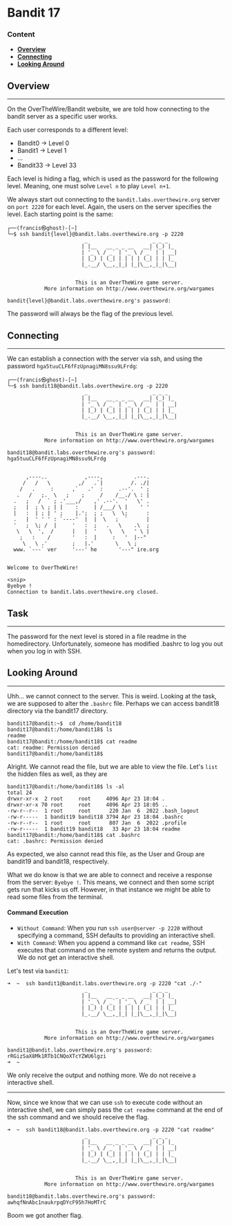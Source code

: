 # Bandit 17

### Content
- **[Overview](#Overview)**
- **[Connecting](#Connecting)**
- **[Looking Around](#Looking-Around)**


## Overview

-----------------
On the OverTheWire/Bandit website, we are told how connecting to the bandit server as a specific user works.

Each user corresponds to a different level:
- Bandit0 -> Level 0
- Bandit1 -> Level 1
- ...
- Bandit33 -> Level 33

Each level is hiding a flag, which is used as the password for the following level. Meaning, one must solve `Level n` to play `Level n+1`.

We always start out connecting to the `bandit.labs.overthewire.org` server on `port 2220` for each level.
Again, the users on the server specifies the level. Each starting point is the same:

``` commandline
┌──(francis㉿ghost)-[~]
└─$ ssh bandit{level}@bandit.labs.overthewire.org -p 2220
                         _                     _ _ _   
                        | |__   __ _ _ __   __| (_) |_ 
                        | '_ \ / _` | '_ \ / _` | | __|
                        | |_) | (_| | | | | (_| | | |_ 
                        |_.__/ \__,_|_| |_|\__,_|_|\__|
                                                       

                      This is an OverTheWire game server. 
            More information on http://www.overthewire.org/wargames

bandit{level}@bandit.labs.overthewire.org's password: 
```

The password will always be the flag of the previous level.


## Connecting

--------------

We can establish a connection with the server via ssh, and using the password `hga5tuuCLF6fFzUpnagiMN8ssu9LFrdg`:

``` commandline
┌──(francis㉿ghost)-[~]
└─$ ssh bandit18@bandit.labs.overthewire.org -p 2220
                         _                     _ _ _   
                        | |__   __ _ _ __   __| (_) |_ 
                        | '_ \ / _` | '_ \ / _` | | __|
                        | |_) | (_| | | | | (_| | | |_ 
                        |_.__/ \__,_|_| |_|\__,_|_|\__|
                                                       

                      This is an OverTheWire game server. 
            More information on http://www.overthewire.org/wargames

bandit18@bandit.labs.overthewire.org's password: hga5tuuCLF6fFzUpnagiMN8ssu9LFrdg


      ,----..            ,----,          .---.
     /   /   \         ,/   .`|         /. ./|
    /   .     :      ,`   .'  :     .--'.  ' ;
   .   /   ;.  \   ;    ;     /    /__./ \ : |
  .   ;   /  ` ; .'___,/    ,' .--'.  '   \' .
  ;   |  ; \ ; | |    :     | /___/ \ |    ' '
  |   :  | ; | ' ;    |.';  ; ;   \  \;      :
  .   |  ' ' ' : `----'  |  |  \   ;  `      |
  '   ;  \; /  |     '   :  ;   .   \    .\  ;
   \   \  ',  /      |   |  '    \   \   ' \ |
    ;   :    /       '   :  |     :   '  |--"
     \   \ .'        ;   |.'       \   \ ;
  www. `---` ver     '---' he       '---" ire.org


Welcome to OverTheWire!

<snip>
Byebye !
Connection to bandit.labs.overthewire.org closed. 
```

## Task

--------------

The password for the next level is stored in a file readme in the homedirectory.
Unfortunately, someone has modified .bashrc to log you out when you log in with SSH.

## Looking Around

--------------

Uhh... we cannot connect to the server. This is weird. Looking at the task, we are supposed to alter the `.bashrc` file.
Perhaps we can access bandit18 directory via the bandit17 directory.


``` text
bandit17@bandit:~$  cd /home/bandit18
bandit17@bandit:/home/bandit18$ ls
readme
bandit17@bandit:/home/bandit18$ cat readme
cat: readme: Permission denied
bandit17@bandit:/home/bandit18$ 
```

Alright. We cannot read the file, but we are able to view the file. Let's `list` the hidden files as well, as they are

``` text
bandit17@bandit:/home/bandit18$ ls -al
total 24
drwxr-xr-x  2 root     root     4096 Apr 23 18:04 .
drwxr-xr-x 70 root     root     4096 Apr 23 18:05 ..
-rw-r--r--  1 root     root      220 Jan  6  2022 .bash_logout
-rw-r-----  1 bandit19 bandit18 3794 Apr 23 18:04 .bashrc
-rw-r--r--  1 root     root      807 Jan  6  2022 .profile
-rw-r-----  1 bandit19 bandit18   33 Apr 23 18:04 readme
bandit17@bandit:/home/bandit18$ cat .bashrc
cat: .bashrc: Permission denied
```

As expected, we also cannot read this file, as the User and Group are bandit19 and bandit18, respectively.

What we do know is that we are able to connect and receive a response from the server: `Byebye !`. This means, we connect
and then some script gets run that kicks us off. However, in that instance we might be able to read some files from the terminal.


#### Command Execution

- `Without Command`: When you run `ssh user@server -p 2220` without specifying a command, SSH defaults to providing an interactive shell.
- `With Command`: When you append a command like `cat readme`, SSH executes that command on the remote system and returns the output. We do not get an interactive shell.

Let's test via `bandit1`:


``` text
➜  ~  ssh bandit1@bandit.labs.overthewire.org -p 2220 "cat ./-"   
                         _                     _ _ _   
                        | |__   __ _ _ __   __| (_) |_ 
                        | '_ \ / _` | '_ \ / _` | | __|
                        | |_) | (_| | | | | (_| | | |_ 
                        |_.__/ \__,_|_| |_|\__,_|_|\__|
                                                       

                      This is an OverTheWire game server. 
            More information on http://www.overthewire.org/wargames

bandit1@bandit.labs.overthewire.org's password: 
rRGizSaX8Mk1RTb1CNQoXTcYZWU6lgzi
➜  ~  
```

We only receive the output and  nothing more. We do not receive a interactive shell.


---------------


Now, since we know that we can use `ssh` to execute code without an interactive shell, we can simply pass the `cat readme` command
at the end of the ssh command and we should receive the flag. 


``` text
➜  ~  ssh bandit18@bandit.labs.overthewire.org -p 2220 "cat readme"
                         _                     _ _ _   
                        | |__   __ _ _ __   __| (_) |_ 
                        | '_ \ / _` | '_ \ / _` | | __|
                        | |_) | (_| | | | | (_| | | |_ 
                        |_.__/ \__,_|_| |_|\__,_|_|\__|
                                                       

                      This is an OverTheWire game server. 
            More information on http://www.overthewire.org/wargames

bandit18@bandit.labs.overthewire.org's password: 
awhqfNnAbc1naukrpqDYcF95h7HoMTrC
```


Boom we got another flag.




